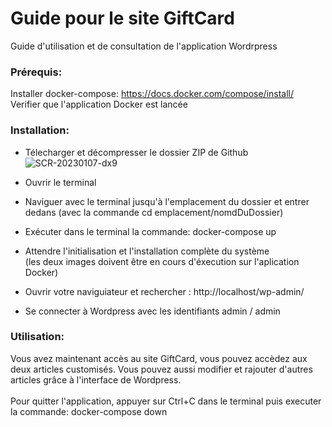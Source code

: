 # Guide pour le site GiftCard
Guide d'utilisation et de consultation de l'application Wordrpress

### Prérequis:
Installer docker-compose:
https://docs.docker.com/compose/install/
<br>Verifier que l'application Docker est lancée


### Installation:
- Télecharger et décompresser le dossier ZIP de Github
![SCR-20230107-dx9](https://user-images.githubusercontent.com/103375765/211143320-9227861d-344c-4557-9198-24536dff837a.png)

- Ouvrir le terminal
- Naviguer avec le terminal jusqu'à l'emplacement du dossier et entrer dedans (avec la commande cd emplacement/nomdDuDossier)
- Exécuter dans le terminal la commande: docker-compose up
- Attendre l'initialisation et l'installation complète du système<br>
  (les deux images doivent être en cours d'éxecution sur l'aplication Docker)
- Ouvrir votre naviguiateur et rechercher : http://localhost/wp-admin/
- Se connecter à Wordpress avec les identifiants admin / admin


### Utilisation:
Vous avez maintenant accès au site GiftCard, vous pouvez accèdez aux deux articles customisés.
Vous pouvez aussi modifier et rajouter d'autres articles grâce à l'interface de Wordpress.
<br><br>
Pour quitter l'application, appuyer sur Ctrl+C dans le terminal puis executer la commande: docker-compose down

